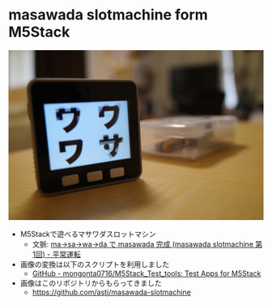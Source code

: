 # masawada slotmachine form M5Stack

![thumbnail](./photo.jpg)

- M5Stackで遊べるマサワダスロットマシン
  - 文脈: [ma→sa→wa→da で masawada 完成 \(masawada slotmachine 第1回\) \- 平常運転](https://blog.astj.space/entry/2020/12/06/235824)
- 画像の変換は以下のスクリプトを利用しました
  - [GitHub \- mongonta0716/M5Stack\_Test\_tools: Test Apps for M5Stack](https://github.com/mongonta0716/M5Stack_Test_tools)
- 画像はこのリポジトリからもらってきました
  - https://github.com/astj/masawada-slotmachine